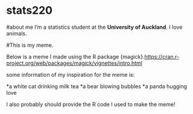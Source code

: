 # stats220

#about me
I’m a statistics student at the **University of Auckland**. I love animals.

#This is my meme.

Below is a meme I made using the R package {magick}.https://cran.r-project.org/web/packages/magick/vignettes/intro.html

some information of my inspiration for the meme is:

*a white cat drinking milk tea
*a bear blowing bubbles
*a panda hugging love

I also probably should provide the R code I used to make the meme!



